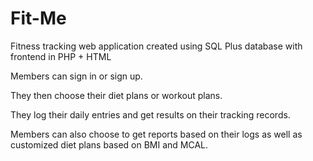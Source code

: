 # Fit-Me
Fitness tracking web application created using SQL Plus database with frontend in PHP + HTML

Members can sign in or sign up.

They then choose their diet plans or workout plans.

They log their daily entries and get results on their tracking records.

Members can also choose to get reports based on their logs as well as customized diet plans based on BMI and MCAL.
